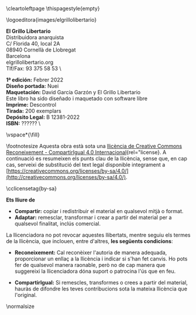 \cleartoleftpage
\thispagestyle{empty}

\logoeditora{images/elgrillolibertario}

**El Grillo Libertario** \
Distribuidora anarquista \
C/ Florida 40, local 2A  \
08940 Cornellà de Llobregat  \
Barcelona  \
elgrillolibertario.org  \
Tlf/Fax: 93 375 58 53  \

**1ª edición:** Febrer 2022 \
**Diseño portada:** Nuei \
**Maquetación:** David García Garzón y El Grillo Libertario  \
Este libro ha sido diseñado i maquetado con software libre \
**Imprime:** Descontrol   \
**Tirada:** 200 exemplars  \
**Depósito Legal:** B 12381-2022	\
**ISBN:** ??????  \

\vspace*{\fill}


\footnotesize
Aquesta obra està sota una [llicència de Creative Commons Reconeixement - CompartirIgual 4.0 Internacional](http://creativecommons.org/licenses/by-sa/4.0/){rel="license}.
A continuació es resumeixen els punts clau de la llicència,
sense que, en cap cas, serveixi de substitució del text legal
disponible integrament a [https://creativecommons.org/licenses/by-sa/4.0/](http://creativecommons.org/licenses/by-sa/4.0/).

\cclicensetag{by-sa}

**Ets lliure de**

- **Compartir:** copiar i redistribuir el material en qualsevol mitjà o format.
- **Adaptar:** remesclar, transformar i crear a partir del material per a qualsevol finalitat, inclús comercial.


La llicenciadora no pot revocar aquestes llibertats, mentre seguiu els termes de la llicència,
que inclouen, entre d'altres, **les següents condicions**:

- **Reconeixement:**
Cal reconèixer l'autoria de manera adequada, proporcionar un enllaç a la llicència i indicar si s'han fet canvis.
Ho pots fer de qualsevol manera raonable, però no de cap manera que suggereixi la llicenciadora dóna suport o patrocina l'ús que en feu.

- **CompartirIgual:**
Si remescles, transformes o crees a partir del material,
hauràs de difondre les teves contribucions sota la mateixa llicència que l'original.

\normalsize






